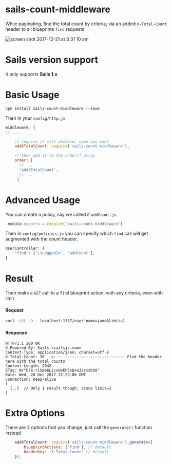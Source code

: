 
# sails-count-middleware
While paginating, find the total count by criteria, via an added `X-Total-Count` header to all blueprints `find` requests

![screen shot 2017-12-21 at 3 31 10 am](https://user-images.githubusercontent.com/1398375/34236288-7bd4f658-e5ff-11e7-87b7-53be1433f272.png)


# Sails version support
It only supports __Sails 1.x__

# Basic Usage

```
npm install sails-count-middleware --save
```

Then in your `config/http.js`

```javascript
middleware: {
// ....

    // require it with whatever name you want
    addXTotalCount: require('sails-count-middleware'),

    // then add it to the order[] array
    order: [
      // ...
      'addXTotalCount',
      // ...
     ]
```

# Advanced Usage
You can create a policy, say we called it `addCount.js`
```javascript
 module.exports = require('sails-count-middleware')
```
Then in `config/policies.js` you can specify which `find` call will get augmented with the count header.
```javascript
UserController: {
    'find': ['isLoggedIn', 'addCount'],
}
```

# Result
Then make a `GET` call to a `find` blueprint action, with any criteria, even with limit
#### Request
```bash
curl -sSL -D - localhost:1337/user?name=jane&limit=1
```
#### Response
```
HTTP/1.1 200 OK
X-Powered-By: Sails <sailsjs.com>
Content-Type: application/json; charset=utf-8
X-Total-Count: 30   <------------------------------- Find the header here with the total counts
Content-Length: 2942
ETag: W/"b7e-riSmb6LicvHvEh5sQ+oJ2rzxbb8"
Date: Wed, 20 Dec 2017 22:22:06 GMT
Connection: keep-alive
[
  {..}  // Only 1 result though, since limit=1
]
```

# Extra Options

There are 2 options that you change, just call the `generate()` function instead
```javascript
    addXTotalCount: require('sails-count-middleware').generate({
        blueprintActions: ['find'], // default
        headerKey: 'X-Total-Count' // default
    }),
```
